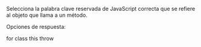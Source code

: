 Selecciona la palabra clave reservada de JavaScript correcta que se refiere al objeto que llama a un método.

Opciones de respuesta:

for
class
this
throw
